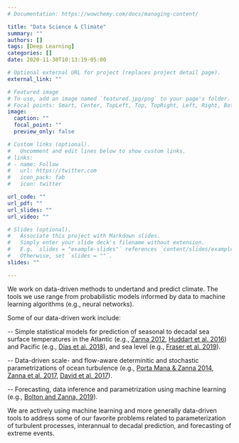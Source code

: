 ```yaml
---
# Documentation: https://wowchemy.com/docs/managing-content/

title: "Data Science & Climate"
summary: ""
authors: []
tags: [Deep Learning]
categories: []
date: 2020-11-30T10:13:19-05:00

# Optional external URL for project (replaces project detail page).
external_link: ""

# Featured image
# To use, add an image named `featured.jpg/png` to your page's folder.
# Focal points: Smart, Center, TopLeft, Top, TopRight, Left, Right, BottomLeft, Bottom, BottomRight.
image:
  caption: ""
  focal_point: ""
  preview_only: false

# Custom links (optional).
#   Uncomment and edit lines below to show custom links.
# links:
# - name: Follow
#   url: https://twitter.com
#   icon_pack: fab
#   icon: twitter

url_code: ""
url_pdf: ""
url_slides: ""
url_video: ""

# Slides (optional).
#   Associate this project with Markdown slides.
#   Simply enter your slide deck's filename without extension.
#   E.g. `slides = "example-slides"` references `content/slides/example-slides.md`.
#   Otherwise, set `slides = ""`.
slides: ""

---
```

We work on data-driven methods to undertand and predict climate. The tools we use range from probabilistic models informed by data to
machine learning algorithms (e.g., neural networks).

Some of our data-driven work include: 

-- Simple statistical models for prediction of seasonal to decadal sea surface temperatures in the Atlantic (e.g., [Zanna 2012](https://laurezanna.github.io/publication/zanna-2012/), [Huddart et al. 2016](https://laurezanna.github.io/publication/huddart-et-al-2016/)) and Pacific (e.g., [Dias et al. 2018](https://laurezanna.github.io/publication/dias-et-al-2018/)), and sea level (e.g., [Fraser et al. 2019](https://laurezanna.github.io/publication/fraser-et-al-2019/)).

-- Data-driven scale- and flow-aware  determinitic and stochastic parametrizations of ocean turbulence (e.g., [Porta Mana & Zanna 2014](https://laurezanna.github.io/publication/portamana-zanna-2014/), [Zanna et al. 2017](https://laurezanna.github.io/publication/zanna-et-al-2017/), [David et al. 2017](https://laurezanna.github.io/publication/david-et-al-2017/)).

-- Forecasting, data inference and parametrization using machine
learning (e.g., [Bolton and Zanna,
2019](https://laurezanna.github.io/publication/bolton-zanna-2018/)).

We are actively using machine learning and more generally data-driven tools to address some of our favorite problems related to parameterization of turbulent processes, interannual to decadal prediction, and forecasting of extreme events. 


